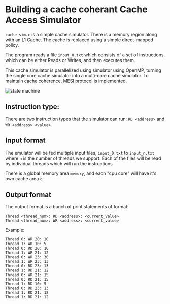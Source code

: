 # Building a cache coherant Cache Access Simulator 
`cache_sim.c` is a simple cache simulator. There is a memory region along with an L1 Cache. The cache is replaced using a simple direct-mapped policy.

The program reads a file `input_0.txt` which consists of a set of instructions, which can be either Reads or Writes, and then executes them. 

This cache simulator is parallelized using simulator using OpenMP, turning the single core cache simulator into a multi-core cache simulator. To maintain cache coherence, MESI protocol is implemented.

![state machine](https://github.com/Shogunkayo/CacheSim/tree/master/diagrams/statemachine.png)

## Instruction type:
There are two instruction types that the simulator can run:
`RD <address>` and `WR <address> <value>`.

## Input format
The emulator will be fed multiple input files, `input_0.txt` to `input_n.txt` where `n` is the number of threads we support. Each of the files will be read by individual threads which will run the instructions. 

There is a global memory area `memory`, and each "cpu core" will have it's own cache area `c`.

## Output format
The output format is a bunch of print statements of format:
```
Thread <thread_num>: RD <address>: <current_value>
Thread <thread_num>: WR <address>: <current_value>

```

Example:
```
Thread 0: WR 20: 10
Thread 1: WR 10: 5
Thread 0: RD 20: 10
Thread 1: WR 21: 12
Thread 0: WR 23: 30
Thread 1: WR 23: 13
Thread 0: RD 23: 13
Thread 1: RD 21: 12
Thread 0: WR 21: 15
Thread 0: RD 21: 15
Thread 1: RD 10: 5
Thread 0: RD 23: 13
Thread 1: RD 21: 12
Thread 1: RD 21: 12
```
